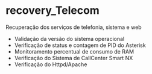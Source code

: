 # recovery_Telecom
Recuperação dos serviços de telefonia, sistema e web

- Validação da versão do sistema operacional
- Verificação de status e contagem de PID do Asterisk
- Monitoramento percentual de consumo de RAM
- Verificação do Sistema de CallCenter Smart NX
- Verificação do Httpd/Apache
